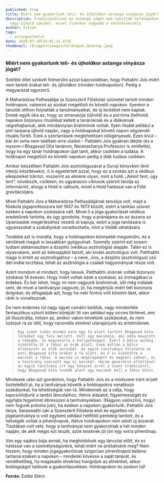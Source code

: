 ```yaml
---
published: true
title: Miért nem gyakorlunk teli- és újholdkor astanga vinyásza jógát?
description: Tradicionálisan az astanga jógát nem tanítják holdnapokon (telihold
  vagy újhold idején), mivel ilyenkor nagyobb a sérülésveszély
author: István
tags:
  - astangaelmélet
date: 2020-07-19T14:01:11.473Z
thumbnail: /blogpostimages/holdnapok_desktop.jpeg
---
```

### Miért nem gyakorlunk teli- és újholdkor astanga vinyásza jógát?

Sokféle ötlet szokott felmerülni azzal kapcsolatban, hogy Pattabhi Jois miért nem tartott órákat teli- és újholdkor (röviden holdnapokon). Pedig a magyarázat egyszerű.

A Maharádzsa Pathasálája (a Szanszkrit Főiskola) szünetet tartott minden holdnapon, valamint az azokat megelőző és követő napokon. Ilyenkor a tanulók otthon folytatták a tanulmányaikat, de új leckéket nem kaptak. Ennek egyik oka az, hogy az amavaszja (újhold) és a púrnima (telihold) napokon bizonyos rituálékat kellett a tanároknak és a diákoknak végrehajtaniuk, akik mindannyian brahminok voltak. Ilyen rituálé például a pitri tarpana újhold napján, vagy a holdnapokat követő napon végzendő rituális fürdő. Ezek a szertartások meglehetősen időigényesek. Ezen kívül – bár én soha nem találtam erre utalást – Pattabhi Jois gyakran idézte (és a mysore-i Bhagavad Gíta tanárom, Naranacharya Professzor is említette), hogy ha egy tanár holdnapokon újat tanít, akkor csökken a tudása. A holdnapot megelőző és követő napokon pedig a diák tudása csökken.

Amikor beszéltem Pattabhi Jois asztrológusával a Guruji könyvben lévő interjú készítésekor, ő is egyetértett azzal, hogy ez a szokás azt a védikus elképzelést tükrözi, miszerint az elménk olyan, mint a hold. „Amint fent, úgy lent”: növekszik, csökken, és ugyanazon ciklusok szerint tárolja az információt, ahogy a Hold is változik, mivel a Hold hatással van a Föld gravitációjára.

Mivel Pattabhi Jois a Maharádzsa Pathasálájának tanulója volt, majd a főiskola jógaprofesszora lett 1937 és 1973 között, ezért a tanítási szünet ezeken a napokon szokásává vált. Mivel ő a jóga gyakorlását védikus eredetűnek tartotta, és úgy gondolta, hogy a pránájáma és az ászana az Upanisadok megértéséhez vezető út kapuja, ezért a jóga tanítására is ugyanazokat a szabályokat vonatkoztatta, mint a Védák oktatására.

Továbbá azt is mondta, hogy a holdnapokon könnyebb megsérülni, és a sérülések maguk is lassabban gyógyulnak. Személy szerint ezt sosem tudtam alátámasztani a dzsjótis (védikus asztrológia) alapján. Talán ez is olyasvalami, amit az édesapjától tanult, aki kiváló asztrológus volt. Patthabhi maga is értett az asztrológiához – a neve, Jois, a dzsjótis (asztrológus) szó dél-indiai torzítása, tehát az asztrológia a családi hagyományuk része volt.

Azért mondom el mindezt, hogy lássuk, Patthabhi Joisnak voltak bizonyos szokásai 14 évesen. Hogy miért voltak ezek a szokásai, az önmagában is érdekes. És bár lehet, hogy mi nem vagyunk brahminok, sőt még indiaiak sem, de mivel a tanítványai vagyunk, jó, ha megértjük miért tett bizonyos dolgokat, és elfogadjuk azt, hogy ha neki fontos volt követni őket, akkor ránk is vonatkoznak.

De nem érdemes túl nagy ügyet csinálni belőlük, vagy mindenféle fantasztikus sztorit költeni köréjük! Itt van például egy vicces történet, ami jól illusztrállja, milyen az, amikor vakon követünk szokásokat, és nem szánjuk rá az időt, hogy racionális elmével utánajárjunk az értelmüknek.

>     Egy szent tudós minden este egy fa alatt tartott Bhagavad Gíta leckéket egy falu mellett. Volt egy macskája, aki néha beugrott a tömegbe, és megzavarta a hallgatóságot. Ezért a bölcs mindig kikötötte őt a fához az órák alatt. Évek múltán a bölcs eltávozott az élők soraiból. Az egyik tanítványa folytatta az esti Bhagavad Gíta órákat a fa alatt, és ő is kikötötte a macskát a fához. A macska is megöregedett és meghalt idővel, és a tanítvány szerzett egy új macskát. Három generáció elteltével az egyik tanítvány írt egy könyvet arról a szent tradícióról, hogy Bhagavad Gíta leckék alatt egy macskát kell a fához kötni.

Mindezek után azt gondolom, hogy Pattabhi Jois és a módszere iránt érzett tiszteletből jó, ha a tanítványai követik a holdnapokra vonatkozó szabályokat, ha lehetőségük van rá. Mindennek az a célja, hogy kapcsolódjunk a tanítói láncolathoz, illetve alázatot, figyelmességet és egyfajta fegyelmet ébresszen a tanítványokban. (Nagyon valószínű, hogy) nem fogunk pokolra jutni, ha ezeken a napokon gyakorlunk. Pattabhi Jois lánya, Saraswathi (aki a Szanszkrit Főiskola első és egyetlen női jógatanítványa is volt egyben) például hétfőtől péntekig tanított, és a hétvégék voltak a pihenőnapok, illetve holdnapokon nem adott új ászanát. Tisztában volt vele, hogy a tanítványai nem gyakorolnak a hét minden napján, de akik mégis ezt teszik, azok testének jól jön egy extra pihenőnap.

Van egy sajátos bája annak, ha meghódolunk egy láncolat előtt, és ez hatással van a személyiségünkre, tehát miért ne próbálnánk meg? Nem hiszem, hogy minden jógagyakorlónak szigorúan pihenőnapot kellene tartania ezeken a napokon – mindenki kövesse a saját tanárát, és remélhetőleg, ha magasabb elvekhez hangoljuk az elménket, akkor boldogságot találunk a gyakorlásunkban. Holdnapokon és azokon túl!

**Forrás:** Eddie Stern



